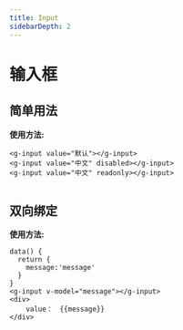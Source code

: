 ```yaml
---
title: Input
sidebarDepth: 2
---
```

# 输入框

## 简单用法

<input-demo></input-demo>

**使用方法:**

```
<g-input value="默认"></g-input>
<g-input value="中文" disabled></g-input>
<g-input value="中文" readonly></g-input>
  
```
## 双向绑定

<input-model-demo></input-model-demo>

**使用方法:**
```
data() {
  return {
    message:'message'
  }
}
<g-input v-model="message"></g-input>
<div>
    value：　{{message}}
</div>
```